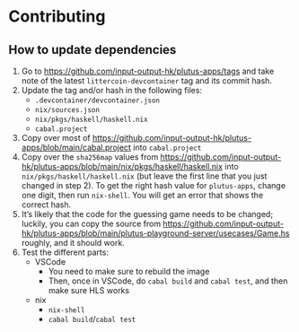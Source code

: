 # Contributing

## How to update dependencies

  1. Go to https://github.com/input-output-hk/plutus-apps/tags and take note of the latest `littercoin-devcontainer` tag and its commit hash.
  2. Update the tag and/or hash in the following files:
      - `.devcontainer/devcontainer.json`
      - `nix/sources.json`
      - `nix/pkgs/haskell/haskell.nix`
      - `cabal.project`
  3. Copy over most of https://github.com/input-output-hk/plutus-apps/blob/main/cabal.project into `cabal.project`
  4. Copy over the `sha256map` values from https://github.com/input-output-hk/plutus-apps/blob/main/nix/pkgs/haskell/haskell.nix into `nix/pkgs/haskell/haskell.nix` (but leave the first line that you just changed in step 2). To get the right hash value for `plutus-apps`, change one digit, then run `nix-shell`. You will get an error that shows the correct hash.
  5. It’s likely that the code for the guessing game needs to be changed; luckily, you can copy the source from https://github.com/input-output-hk/plutus-apps/blob/main/plutus-playground-server/usecases/Game.hs roughly, and it should work.
  6. Test the different parts:
      - VSCode
          * You need to make sure to rebuild the image
          * Then, once in VSCode, do `cabal build` and `cabal test`, and then make sure HLS works
      - nix
          * `nix-shell`
          * `cabal build`/`cabal test`
